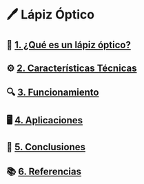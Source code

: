 # 🖊️ Lápiz Óptico  

## 📖 [1. ¿Qué es un lápiz óptico?](descripcion.md)  

## ⚙️ [2. Características Técnicas](caracteristicas.md)  

## 🔍 [3. Funcionamiento](funcionamientos.md)  

## 🖥️ [4. Aplicaciones](aplicaciones.md)  

## 🏁 [5. Conclusiones](conclusiones.md)  

## 📚 [6. Referencias](referencias.md)  
